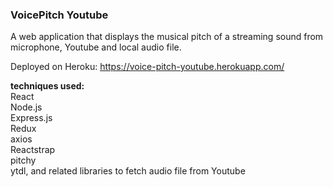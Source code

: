 ### VoicePitch Youtube
A web application that displays the musical pitch of a streaming sound from microphone, Youtube and local audio file.  

Deployed on Heroku: https://voice-pitch-youtube.herokuapp.com/  
  
**techniques used:**  
React  
Node.js  
Express.js  
Redux  
axios   
Reactstrap   
pitchy  
ytdl, and related libraries to fetch audio file from Youtube  
